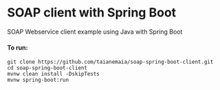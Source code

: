 # SOAP client with Spring Boot 

SOAP Webservice client example using Java with Spring Boot

#### To run:
```
git clone https://github.com/taianemaia/soap-spring-boot-client.git
cd soap-spring-boot-client
mvnw clean install -DskipTests
mvnw spring-boot:run
```
